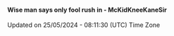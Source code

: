 #### Wise man says only fool rush in - McKidKneeKaneSir
Updated on 25/05/2024 - 08:11:30 (UTC) Time Zone
